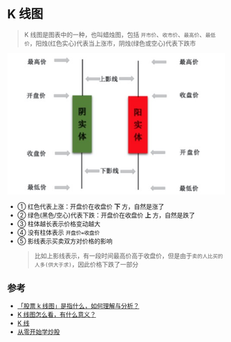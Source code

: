 # K 线图

> K 线图是图表中的一种，也叫蜡烛图，包括 `开市价`、`收市价`、`最高价`、`最低价`，阳烛(红色实心)代表当上涨市，阴烛(绿色或空心)代表下跌市

<div align="center"><img src="../images/k-line.jpeg"></div>

- ① 红色代表上涨：开盘价在收盘价 **下** 方，自然是涨了
- ② 绿色(黑色/空心)代表下跌：开盘价在收盘价 **上** 方，自然是跌了
- ③ 柱体越长表示价格变动越大
- ④ 没有柱体表示 `开盘价=收盘价`
- ⑤ 影线表示买卖双方对价格的影响
  > 比如上影线表示，有一段时间最高价高于收盘价，但是由于`卖的人比买的人多(供大于求)`，因此价格下跌了一部分

## 参考

- [「股票 k 线图」是指什么，如何理解与分析？](https://www.zhihu.com/question/384284743/answer/1145758811)
- [K 线图怎么看，有什么意义？](https://www.zhihu.com/question/294718830/answer/492073503)
- [K 线](https://www.bilibili.com/video/BV1ib411i7jg?p=4)
- [从零开始学炒股](https://www.bilibili.com/video/BV1D7411m7VV?p=3)
